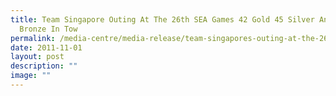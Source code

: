 ```yaml
---
title: Team Singapore Outing At The 26th SEA Games 42 Gold 45 Silver And 73
  Bronze In Tow
permalink: /media-centre/media-release/team-singapores-outing-at-the-26th-sea-games/
date: 2011-11-01
layout: post
description: ""
image: ""
---
```


